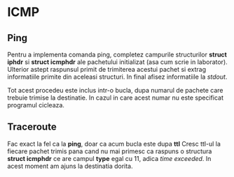 # ICMP

## Ping

Pentru a implementa comanda ping, completez campurile structurilor **struct iphdr**
si **struct icmphdr** ale pachetului initializat (asa cum scrie in laborator).
Ulterior astept raspunsul primit de trimiterea acestui pachet si extrag informatiile
primite din aceleasi structuri. In final afisez informatiile la *stdout*.

Tot acest procedeu este inclus intr-o bucla, dupa numarul de pachete care
trebuie trimise la destinatie. In cazul in care acest numar nu este specificat
programul cicleaza.

## Traceroute

Fac exact la fel ca la **ping**, doar ca acum bucla este dupa **ttl** Cresc
ttl-ul la fiecare pachet trimis pana cand nu mai primesc ca raspuns o structura
**struct icmphdr** ce are campul **type** egal cu 11, adica *time exceeded*.
In acest moment am ajuns la destinatia dorita.
